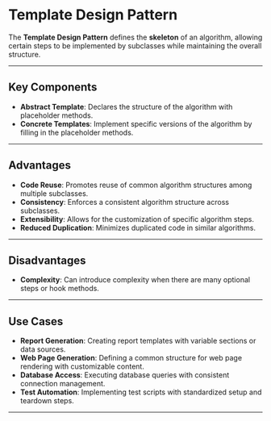 # **Template Design Pattern**

The **Template Design Pattern** defines the **skeleton** of an algorithm, allowing certain steps to be implemented by subclasses while maintaining the overall structure.

---

## **Key Components**

- **Abstract Template**: Declares the structure of the algorithm with placeholder methods.
- **Concrete Templates**: Implement specific versions of the algorithm by filling in the placeholder methods.

---

## **Advantages**

- **Code Reuse**: Promotes reuse of common algorithm structures among multiple subclasses.
- **Consistency**: Enforces a consistent algorithm structure across subclasses.
- **Extensibility**: Allows for the customization of specific algorithm steps.
- **Reduced Duplication**: Minimizes duplicated code in similar algorithms.

---

## **Disadvantages**

- **Complexity**: Can introduce complexity when there are many optional steps or hook methods.

---

## **Use Cases**

- **Report Generation**: Creating report templates with variable sections or data sources.
- **Web Page Generation**: Defining a common structure for web page rendering with customizable content.
- **Database Access**: Executing database queries with consistent connection management.
- **Test Automation**: Implementing test scripts with standardized setup and teardown steps.

---
